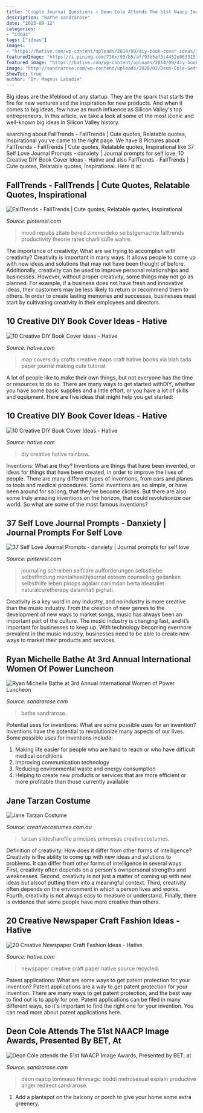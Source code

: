 ```yaml
---
title: "Couple Journal Questions ~ Deon Cole Attends The 51st Naacp Image Awards, Presented By Bet, At"
description: "Bathe sandrarose"
date: "2023-09-12"
categories:
- "ideas"
tags: ["ideas"]
images:
- "https://hative.com/wp-content/uploads/2014/09/diy-book-cover-ideas/10-map-covers.jpg"
featuredImage: "https://i.pinimg.com/736x/93/b5/af/93b5af3c4452e8633151c7cbe7d0077c.jpg"
featured_image: "https://hative.com/wp-content/uploads/2014/09/diy-book-cover-ideas/6-rainbow-book-cover.jpg"
image: "http://sandrarose.com/wp-content/uploads/2020/02/Deon-Cole-GettyImages-768x1055.jpg"
ShowToc: true
author: "Dr. Magnus Labadie"
---
```



Big ideas are the lifeblood of any startup. They are the spark that starts the fire for new ventures and the inspiration for new products. And when it comes to big ideas, few have as much influence as Silicon Valley's top entrepreneurs. In this article, we take a look at some of the most iconic and well-known big ideas in Silicon Valley history.

	

		
searching about FallTrends - FallTrends | Cute quotes, Relatable quotes, Inspirational you've came to the right page. We have 8 Pictures about FallTrends - FallTrends | Cute quotes, Relatable quotes, Inspirational like 37 Self Love Journal Prompts - danxiety | Journal prompts for self love, 10 Creative DIY Book Cover Ideas - Hative and also FallTrends - FallTrends | Cute quotes, Relatable quotes, Inspirational. Here it is:
		
    
## FallTrends - FallTrends | Cute Quotes, Relatable Quotes, Inspirational

<img loading=lazy src="https://i.pinimg.com/736x/1b/92/60/1b92602a49d947e80eeb04ae722d1c5b.jpg" onerror="this.onerror=null;this.src='https://tse3.mm.bing.net/th?id=OIP.WXeHxTj8v8LnNFmen6m7eAAAAA&amp;pid=15.1';" alt="FallTrends - FallTrends | Cute quotes, Relatable quotes, Inspirational">

_Source: pinterest.com_

>mood repubs zitate bored zimmerdeko selbstgemachte falltrends productivity theorie rares charli süße wahre. 

	

The importance of creativity: What are we trying to accomplish with creativity?
Creativity is important in many ways. It allows people to come up with new ideas and solutions that may not have been thought of before. Additionally, creativity can be used to improve personal relationships and businesses. However, without proper creativity, some things may not go as planned. For example, if a business does not have fresh and innovative ideas, their customers may be less likely to return or recommend them to others. In order to create lasting memories and successes, businesses must start by cultivating creativity in their employees and directors.

    
## 10 Creative DIY Book Cover Ideas - Hative

<img loading=lazy src="https://hative.com/wp-content/uploads/2014/09/diy-book-cover-ideas/10-map-covers.jpg" onerror="this.onerror=null;this.src='https://tse2.mm.bing.net/th?id=OIP.-rTiqnHESYghAtHHIh685QHaGg&amp;pid=15.1';" alt="10 Creative DIY Book Cover Ideas - Hative">

_Source: hative.com_

>map covers diy crafts creative maps craft hative books via blah tada paper journal making cute tutorial. 

	

A lot of people like to make their own things, but not everyone has the time or resources to do so. There are many ways to get started withDIY, whether you have some basic supplies and a little effort, or you have a lot of skills and equipment. Here are five ideas that might help you get started: 

    
## 10 Creative DIY Book Cover Ideas - Hative

<img loading=lazy src="https://hative.com/wp-content/uploads/2014/09/diy-book-cover-ideas/6-rainbow-book-cover.jpg" onerror="this.onerror=null;this.src='https://tse4.mm.bing.net/th?id=OIP.Wgbc-hMpbQX0518jjahFxQHaHa&amp;pid=15.1';" alt="10 Creative DIY Book Cover Ideas - Hative">

_Source: hative.com_

>diy creative hative rainbow. 

	

Inventions: What are they?
Inventions are things that have been invented, or ideas for things that have been created, in order to improve the lives of people. There are many different types of inventions, from cars and planes to tools and medical procedures. Some inventions are so simple, or have been around for so long, that they've become clichés. But there are also some truly amazing inventions on the horizon, that could revolutionize our world. So what are some of the most famous inventions?

    
## 37 Self Love Journal Prompts - Danxiety | Journal Prompts For Self Love

<img loading=lazy src="https://i.pinimg.com/736x/93/b5/af/93b5af3c4452e8633151c7cbe7d0077c.jpg" onerror="this.onerror=null;this.src='https://tse2.mm.bing.net/th?id=OIP.niTPwPg98iiDs99byJSvnwHaPj&amp;pid=15.1';" alt="37 Self Love Journal Prompts - danxiety | Journal prompts for self love">

_Source: pinterest.com_

>journaling schreiben selfcare aufforderungen selbstliebe selbstfindung mentalhealthjournal esteem counseling gedanken selbsthilfe leben pinops agalarr canimdan berta ideasdiet naturalcuretherapy dalamhati pighati. 

	

Creativity is a key word in any industry, and no industry is more creative than the music industry. From the creation of new genres to the development of new ways to market songs, music has always been an important part of the culture. The music industry is changing fast, and it’s important for businesses to keep up. With technology becoming evermore prevalent in the music industry, businesses need to be able to create new ways to market their products and services.

    
## Ryan Michelle Bathe At 3rd Annual International Women Of Power Luncheon

<img loading=lazy src="http://sandrarose.com/wp-content/uploads/2020/03/Ryan-Michelle-Bathe-wenn37679642.jpg" onerror="this.onerror=null;this.src='https://tse4.mm.bing.net/th?id=OIP.96fYUhfEN-TeFTZy2mUBdQHaLH&amp;pid=15.1';" alt="Ryan Michelle Bathe at 3rd Annual International Women of Power Luncheon">

_Source: sandrarose.com_

>bathe sandrarose. 

	

Potential uses for inventions: What are some possible uses for an invention?
Inventions have the potential to revolutionize many aspects of our lives. Some possible uses for inventions include: 
1. Making life easier for people who are hard to reach or who have difficult medical conditions 
2. Improving communication technology 
3. Reducing environmental waste and energy consumption 
4. Helping to create new products or services that are more efficient or more profitable than those currently available 

    
## Jane Tarzan Costume

<img loading=lazy src="https://www.creativecostumes.com.au/wp-content/uploads/2018/07/CC_April_18_162-768x1024.jpg" onerror="this.onerror=null;this.src='https://tse3.mm.bing.net/th?id=OIP.rOEhoOk5CZ20X8ouqhXODwHaJ4&amp;pid=15.1';" alt="Jane Tarzan Costume">

_Source: creativecostumes.com.au_

>tarzan slidesharefile principes princesas creativecostumes. 

	

Definition of creativity: How does it differ from other forms of intelligence?
Creativity is the ability to come up with new ideas and solutions to problems. It can differ from other forms of intelligence in several ways. First, creativity often depends on a person's ownpersonal strengths and weaknesses. Second, creativity is not just a matter of coming up with new ideas but alsoof putting them into a meaningful context. Third, creativity often depends on the environment in which a person lives and works. Fourth, creativity is not always easy to measure or understand. Finally, there is evidence that some people have more creative than others.

    
## 20 Creative Newspaper Craft Fashion Ideas - Hative

<img loading=lazy src="https://hative.com/wp-content/uploads/2014/10/newspaper-craft-fashion-ideas/14-creative-newspaper-craft-fashion-ideas.jpg" onerror="this.onerror=null;this.src='https://tse4.mm.bing.net/th?id=OIP.LGUML7UIRXT0iilHjTsgxQHaLH&amp;pid=15.1';" alt="20 Creative Newspaper Craft Fashion Ideas - Hative">

_Source: hative.com_

>newspaper creative craft paper hative source recycled. 

	

Patent applications: What are some ways to get patent protection for your invention?
Patent applications are a way to get patent protection for your invention. There are many ways to get patent protection, and the best way to find out is to apply for one. Patent applications can be filed in many different ways, so it's important to find the right one for your invention. You can read more about patent applications here.

    
## Deon Cole Attends The 51st NAACP Image Awards, Presented By BET, At

<img loading=lazy src="http://sandrarose.com/wp-content/uploads/2020/02/Deon-Cole-GettyImages-768x1055.jpg" onerror="this.onerror=null;this.src='https://tse2.mm.bing.net/th?id=OIP.QN2VyewhnkgBtWIc4-heRwHaKL&amp;pid=15.1';" alt="Deon Cole attends the 51st NAACP Image Awards, Presented by BET, at">

_Source: sandrarose.com_

>deon naacp tommaso filmmagic boddi metrosexual explain productive anger redirect sandrarose. 

	

1. Add a plantspot on the balcony or porch to give your home some extra greenery.

